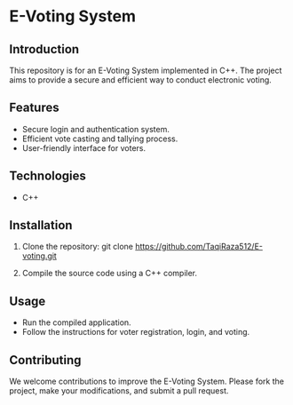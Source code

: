 # E-Voting System

## Introduction
This repository is for an E-Voting System implemented in C++. The project aims to provide a secure and efficient way to conduct electronic voting.

## Features
- Secure login and authentication system.
- Efficient vote casting and tallying process.
- User-friendly interface for voters.

## Technologies
- C++

## Installation
1. Clone the repository: git clone https://github.com/TaqiRaza512/E-voting.git

2. Compile the source code using a C++ compiler.

## Usage
- Run the compiled application.
- Follow the instructions for voter registration, login, and voting.

## Contributing
We welcome contributions to improve the E-Voting System. Please fork the project, make your modifications, and submit a pull request.
